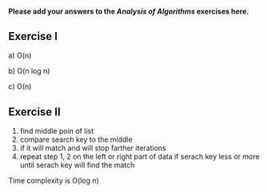 #### Please add your answers to the ***Analysis of  Algorithms*** exercises here.

## Exercise I

a) O(n)


b) O(n log n)


c) O(n)

## Exercise II
1. find middle poin of list 
2. compare search key to the middle
3. if it will match and will stop farther iterations
3. repeat step 1, 2 on the left or right part of data if serach key less or more until serach key will find the match 

Time complexity is O(log n)


